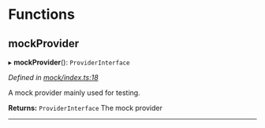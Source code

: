

# Functions

<a id="mockprovider"></a>

##  mockProvider

▸ **mockProvider**(): `ProviderInterface`

*Defined in [mock/index.ts:18](https://github.com/polkadot-js/api/blob/3a7cddd/packages/rpc-provider/src/mock/index.ts#L18)*

A mock provider mainly used for testing.

**Returns:** `ProviderInterface`
The mock provider

___

